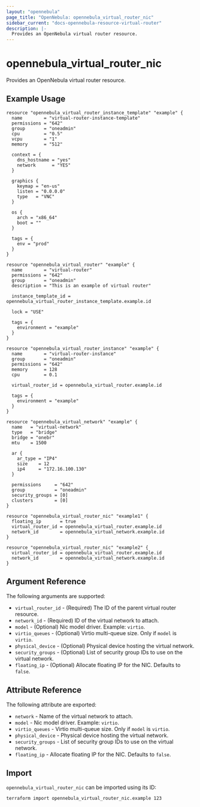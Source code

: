 ```yaml
---
layout: "opennebula"
page_title: "OpenNebula: opennebula_virtual_router_nic"
sidebar_current: "docs-opennebula-resource-virtual-router"
description: |-
  Provides an OpenNebula virtual router resource.
---
```


# opennebula_virtual_router_nic

Provides an OpenNebula virtual router resource.

## Example Usage

```hcl
resource "opennebula_virtual_router_instance_template" "example" {
  name        = "virtual-router-instance-template"
  permissions = "642"
  group       = "oneadmin"
  cpu         = "0.5"
  vcpu        = "1"
  memory      = "512"

  context = {
    dns_hostname = "yes"
    network      = "YES"
  }

  graphics {
    keymap = "en-us"
    listen = "0.0.0.0"
    type   = "VNC"
  }

  os {
    arch = "x86_64"
    boot = ""
  }

  tags = {
    env = "prod"
  }
}

resource "opennebula_virtual_router" "example" {
  name        = "virtual-router"
  permissions = "642"
  group       = "oneadmin"
  description = "This is an example of virtual router"

  instance_template_id = opennebula_virtual_router_instance_template.example.id

  lock = "USE"

  tags = {
    environment = "example"
  }
}

resource "opennebula_virtual_router_instance" "example" {
  name        = "virtual-router-instance"
  group       = "oneadmin"
  permissions = "642"
  memory      = 128
  cpu         = 0.1

  virtual_router_id = opennebula_virtual_router.example.id

  tags = {
    environment = "example"
  }
}

resource "opennebula_virtual_network" "example" {
  name   = "virtual-network"
  type   = "bridge"
  bridge = "onebr"
  mtu    = 1500

  ar {
    ar_type = "IP4"
    size    = 12
    ip4     = "172.16.100.130"
  }

  permissions     = "642"
  group           = "oneadmin"
  security_groups = [0]
  clusters        = [0]
}

resource "opennebula_virtual_router_nic" "example1" {
  floating_ip       = true
  virtual_router_id = opennebula_virtual_router.example.id
  network_id        = opennebula_virtual_network.example.id
}

resource "opennebula_virtual_router_nic" "example2" {
  virtual_router_id = opennebula_virtual_router.example.id
  network_id        = opennebula_virtual_network.example.id
}
```

## Argument Reference

The following arguments are supported:

* `virtual_router_id` - (Required) The ID of the parent virtual router resource.
* `network_id` - (Required) ID of the virtual network to attach.
* `model` - (Optional) Nic model driver. Example: `virtio`.
* `virtio_queues` - (Optional) Virtio multi-queue size. Only if `model` is `virtio`.
* `physical_device` - (Optional) Physical device hosting the virtual network.
* `security_groups` - (Optional) List of security group IDs to use on the virtual network.
* `floating_ip` - (Optional) Allocate floating IP for the NIC. Defaults to `false`.

## Attribute Reference

The following attribute are exported:

* `network` - Name of the virtual network to attach.
* `model` - Nic model driver. Example: `virtio`.
* `virtio_queues` - Virtio multi-queue size. Only if `model` is `virtio`.
* `physical_device` - Physical device hosting the virtual network.
* `security_groups` - List of security group IDs to use on the virtual network.
* `floating_ip` - Allocate floating IP for the NIC. Defaults to `false`.

## Import

`opennebula_virtual_router_nic` can be imported using its ID:

```shell
terraform import opennebula_virtual_router_nic.example 123
```
